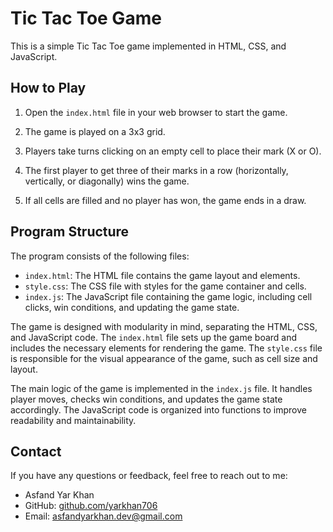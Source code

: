 # Tic Tac Toe Game

This is a simple Tic Tac Toe game implemented in HTML, CSS, and JavaScript.

## How to Play

1. Open the `index.html` file in your web browser to start the game.

2. The game is played on a 3x3 grid.

3. Players take turns clicking on an empty cell to place their mark (X or O).

4. The first player to get three of their marks in a row (horizontally, vertically, or diagonally) wins the game.

5. If all cells are filled and no player has won, the game ends in a draw.

## Program Structure

The program consists of the following files:

- `index.html`: The HTML file contains the game layout and elements.
- `style.css`: The CSS file with styles for the game container and cells.
- `index.js`: The JavaScript file containing the game logic, including cell clicks, win conditions, and updating the game state.

The game is designed with modularity in mind, separating the HTML, CSS, and JavaScript code. The `index.html` file sets up the game board and includes the necessary elements for rendering the game. The `style.css` file is responsible for the visual appearance of the game, such as cell size and layout.

The main logic of the game is implemented in the `index.js` file. It handles player moves, checks win conditions, and updates the game state accordingly. The JavaScript code is organized into functions to improve readability and maintainability.

## Contact

If you have any questions or feedback, feel free to reach out to me:

- Asfand Yar Khan
- GitHub: [github.com/yarkhan706](https://github.com/yarkhan706)
- Email: asfandyarkhan.dev@gmail.com

